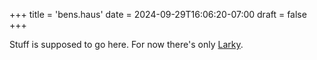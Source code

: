 +++
title = 'bens.haus'
date = 2024-09-29T16:06:20-07:00
draft = false
+++

Stuff is supposed to go here. For now there's only [Larky](larky/index.html).
